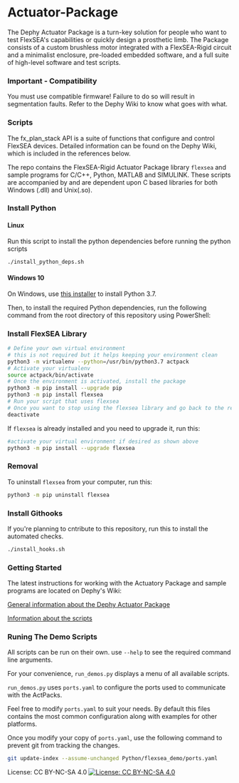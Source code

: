 # Actuator-Package

The Dephy Actuator Package is a turn-key solution for people who want to test FlexSEA's capabilities or quickly design a prosthetic limb. The Package consists of a custom brushless motor integrated with a FlexSEA-Rigid circuit and a minimalist enclosure, pre-loaded embedded software, and a full suite of high-level software and test scripts.

### Important - Compatibility
You must use compatible firmware! Failure to do so will result in segmentation faults. Refer to the Dephy Wiki to know what goes with what.

### Scripts

The fx_plan_stack API is a suite of functions that configure and control FlexSEA devices. Detailed information can be found on the Dephy Wiki, which is included in the references below.

The repo contains the FlexSEA-Rigid Actuator Package library `flexsea` and sample programs for C/C++, Python, MATLAB and SIMULINK. These scripts are accompanied by and are dependent upon C based libraries for both Windows (.dll) and Unix(.so).

### Install Python

#### Linux
Run this script to install the python dependencies before running the python scripts
```bash
./install_python_deps.sh
```

#### Windows 10

On Windows, use [this installer](https://www.python.org/ftp/python/3.7.9/python-3.7.9.exe) to install Python 3.7.

Then, to install the required Python dependencies, run the following command from the root directory of this repository using PowerShell:

### Install FlexSEA Library

```bash
# Define your own virtual environment
# this is not required but it helps keeping your environment clean
python3 -m virtualenv --python=/usr/bin/python3.7 actpack
# Activate your virtualenv
source actpack/bin/activate
# Once the environment is activated, install the package
python3 -m pip install --upgrade pip
python3 -m pip install flexsea
# Run your script that uses flexsea
# Once you want to stop using the flexsea library and go back to the regular shell
deactivate

```

If `flexsea` is already installed and you need to upgrade it, run this:
```bash
#activate your virtual environment if desired as shown above
python3 -m pip install --upgrade flexsea
```

### Removal
To uninstall `flexsea` from your computer, run this:
```bash
python3 -m pip uninstall flexsea
```

### Install Githooks

If you're planning to cntribute to this repository, run this to install the automated checks.

```bash
./install_hooks.sh
```

### Getting Started
The latest instructions for working with the Actuatory Package and sample programs are located on Dephy's Wiki:

[General information about the Dephy Actuator Package](http://dephy.com/wiki/flexsea/doku.php?id=dephyactpack)

[Information about the scripts](http://dephy.com/wiki/flexsea/doku.php?id=scripts)

### Runing The Demo Scripts

All scripts can be run on their own. use `--help` to see the required command line arguments.

For your convenience, `run_demos.py` displays a menu of all available scripts.

`run_demos.py` uses `ports.yaml` to configure the ports used to communicate with the ActPacks.

Feel free to modify `ports.yaml` to suit your needs. By default this files contains the most common configuration along with examples for other platforms.

Once you modify your copy of `ports.yaml`, use the following command to prevent git from tracking the changes.
```bash
git update-index --assume-unchanged Python/flexsea_demo/ports.yaml
```

License: CC BY-NC-SA 4.0
[![License: CC BY-NC-SA 4.0](https://licensebuttons.net/l/by-nc-sa/4.0/80x15.png)](https://creativecommons.org/licenses/by-nc-sa/4.0/)
